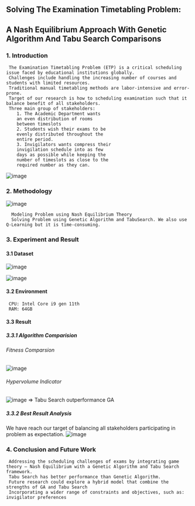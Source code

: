 ## Solving The Examination Timetabling Problem: 
## A Nash Equilibrium Approach With Genetic Algorithm And Tabu Search Comparisons
### 1. Introduction
     The Examination Timetabling Problem (ETP) is a critical scheduling issue faced by educational institutions globally.
     Challenges include handling the increasing number of courses and students with limited resources.
     Traditional manual timetabling methods are labor-intensive and error-prone.
     Target of our research is how to scheduling examination such that it balance benefit of all stakeholders.
     Three main group of stakeholders:
        1. The Academic Department wants
        an even distribution of rooms
        between timeslots
        2. Students wish their exams to be
        evenly distributed throughout the
        entire period.
        3. Invigilators wants compress their
        invigilation schedule into as few
        days as possible while keeping the
        number of timeslots as close to the
        required number as they can.
![image](https://github.com/VanQuyen02/Capstone-Project---Examination-Timetabling-/assets/95958989/43b92239-8225-4d52-8d1d-a4d5d943d4ef)

### 2. Methodology
![image](https://github.com/VanQuyen02/Capstone-Project---Examination-Timetabling-/assets/95958989/4af2d5da-e998-487c-856b-e47e18670d1c)

      Modeling Problem using Nash Equilibrium Theory
      Solving Problem using Genetic Algorithm and TabuSearch. We also use Q-Learning but it is time-consuming.
### 3. Experiment and Result
#### 3.1 Dataset
![image](https://github.com/VanQuyen02/Capstone-Project---Examination-Timetabling-/assets/95958989/6e3c9f85-9206-427b-9364-e66a446973df)

![image](https://github.com/VanQuyen02/Capstone-Project---Examination-Timetabling-/assets/95958989/64112b8e-78c5-4722-a738-e77a1599a00b)

#### 3.2 Environment
     CPU: Intel Core i9 gen 11th
     RAM: 64GB
#### 3.3 Result 
##### 3.3.1 Algorithm Comparision
###### Fitness Comparsion
![image](https://github.com/VanQuyen02/Capstone-Project---Examination-Timetabling-/assets/95958989/616fc0bf-d76a-43e7-b314-91b73bd21e14)
###### Hypervolume Indicator
![image](https://github.com/VanQuyen02/Capstone-Project---Examination-Timetabling-/assets/95958989/1f1f6447-b054-4971-be2c-5ceda4678924)
=> Tabu Search outperformance GA

##### 3.3.2 Best Result Analysis
We have reach our target of balancing all stakeholders participating in problem as expectation.
![image](https://github.com/VanQuyen02/Capstone-Project---Examination-Timetabling-/assets/95958989/e4031077-acbd-4a50-93df-e6e127b9b544)
### 4. Conclusion and Future Work
     Addressing the scheduling challenges of exams by integrating game theory – Nash Equilibrium with a Genetic Algorithm and Tabu Search framework.
     Tabu Search has better performance than Genetic Algorithm.
     Future research could explore a hybrid model that combine the strengths of GA and Tabu Search
     Incorporating a wider range of constraints and objectives, such as: invigilator preferences
